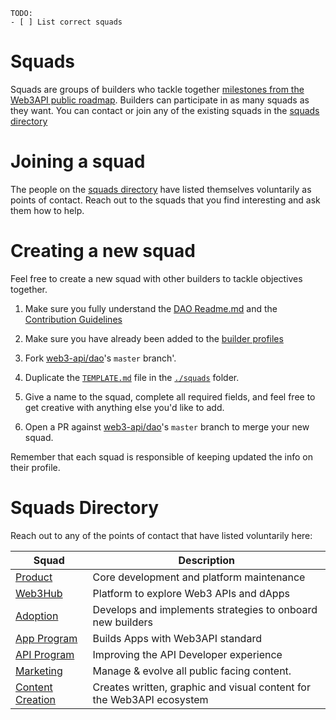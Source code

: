 ```
TODO:
- [ ] List correct squads 
```

# Squads

Squads are groups of builders who tackle together [milestones from the Web3API public roadmap](https://github.com/Web3-API/roadmap). Builders can participate in as many squads as they want. You can contact or join any of the existing squads in the [squads directory](#Squads-Directory)

# Joining a squad

The people on the [squads directory](#Squads-Directory) have listed themselves voluntarily as points of contact. Reach out to the squads that you find interesting and ask them how to help.

# Creating a new squad

Feel free to create a new squad with other builders to tackle objectives together. 

1. Make sure you fully understand the [DAO Readme.md](../README.md) and the [Contribution Guidelines](../CONTRIBUTE.md)

1. Make sure you have already been added to the [builder profiles](../builders/README.md)

1. Fork [web3-api/dao](https://github.com/web3-api/dao)'s `master` branch'.

1. Duplicate the [`TEMPLATE.md`](./TEMPLATE.md) file in the [`./squads`](./squads) folder.

1. Give a name to the squad, complete all required fields, and feel free to get creative with anything else you'd like to add.

1. Open a PR against [web3-api/dao](https://github.com/web3-api/dao)'s `master` branch to merge your new squad.

Remember that each squad is responsible of keeping updated the info on their profile.

# Squads Directory

Reach out to any of the points of contact that have listed voluntarily here:

| Squad | Description |  
|-|-|  
| [Product](./product.md) | Core development and platform maintenance |  
| [Web3Hub](./squads/web3hub.md) | Platform to explore Web3 APIs and dApps |  
| [Adoption](./squads/adoption.md) | Develops and implements strategies to onboard new builders | 
| [App Program](./squads/app_program.md) | Builds Apps with Web3API standard |  
| [API Program](./squads/api_program.md) | Improving the API Developer experience |  
| [Marketing](./squads/marketing.md) | Manage & evolve all public facing content. |  
| [Content Creation](./squads/content_creation.md) | Creates written, graphic and visual content for the Web3API ecosystem |  
